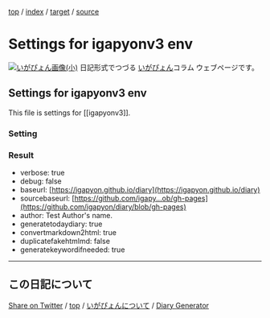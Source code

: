 [top](index.html) / [index](index.html) / [target](https://igapyon.github.io/diary/settings.html) / [source](https://github.com/igapyon/diary/blob/gh-pages/settings.src.md) 

Settings for igapyonv3 env
=====================================================================================================
[![いがぴょん画像(小)](https://igapyon.github.io/diary/images/iga200306s.jpg "いがぴょん")](https://igapyon.github.io/diary/memo/memoigapyon.html) 日記形式でつづる [いがぴょん](https://igapyon.github.io/diary/memo/memoigapyon.html)コラム ウェブページです。

## Settings for igapyonv3 env

This file is settings for [[igapyonv3]].

### Setting











### Result

* verbose: true
* debug: false
* baseurl: [https://igapyon.github.io/diary](https://igapyon.github.io/diary)
* sourcebaseurl: [https://github.com/igapy...ob/gh-pages](https://github.com/igapyon/diary/blob/gh-pages)
* author: Test Author's name.
* generatetodaydiary: true
* convertmarkdown2html: true
* duplicatefakehtmlmd: false
* generatekeywordifneeded: true

----------------------------------------------------------------------------------------------------

## この日記について

[Share on Twitter](https://twitter.com/intent/tweet?hashtags=igapyon%2Cdiary%2C%E3%81%84%E3%81%8C%E3%81%B4%E3%82%87%E3%82%93%2Cigapyonv3&text=Settings+for+igapyonv3+env&url=https%3A%2F%2Figapyon.github.io%2Fdiary%2Fsettings.html) / [top](index.html) / [いがぴょんについて](https://igapyon.github.io/diary/memo/memoigapyon.html) / [Diary Generator](https://github.com/igapyon/igapyonv3)

